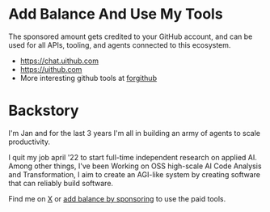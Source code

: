 # Add Balance And Use My Tools

The sponsored amount gets credited to your GitHub account, and can be used for all APIs, tooling, and agents connected to this ecosystem.

- https://chat.uithub.com
- https://uithub.com
- More interesting github tools at [forgithub](https://forgithub.com)

# Backstory

I'm Jan and for the last 3 years I'm all in building an army of agents to scale productivity.

I quit my job april '22 to start full-time independent research on applied AI. Among other things, I've been Working on OSS high-scale AI Code Analysis and Transformation, I aim to create an AGI-like system by creating software that can reliably build software.

Find me on [X](https://x.com/janwilmake) or [add balance by sponsoring](https://github.com/sponsors/janwilmake) to use the paid tools.
